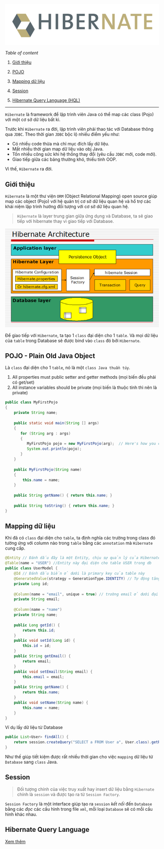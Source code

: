 ![](../img/hibernate-logo.svg)

*Table of content*

1. [Giới thiệu](#overview)

2. [POJO](#pojo)

3. [Mapping dữ liệu](#mapping_data)

4. [Session](#session)

5. [Hibernate Query Language (HQL)](#hql)

-------------------------------------------

`Hibernate` là framework để lập trình viên Java có thể map các class (Pojo) với một cơ sở dữ liệu bất kì.

Trước khi `Hibernate` ra đời, lập trình viên phải thao tác với Database thông qua `JDBC`. Theo thời gian `JDBC` bộc lộ nhiều điểm yếu như:

- Có nhiều code thừa mà chỉ mục đích lấy dữ liệu.
- Mất nhiều thời gian map dữ liệu vào obj Java.
- Tốn nhiều công sức khi hệ thống thay đổi (yêu cầu `JDBC` mới, code mới).
- Giao tiếp giữa các bảng thường khó, thiếu tính OOP.

Vì thế, `Hibernate` ra đời.

## Giới thiệu <a name="overview"></a>

`Hibernate` là một thư viện `ORM` (Object Relational Mapping) open source giúp map các object (Pojo) với hệ quản trị cơ sở dữ liệu quan hệ và hổ trợ các khái niệm lập trình hướng đối tượng với cơ sở dữ liệu quan hệ.

> `Hibernate` là layer trung gian giữa ứng dụng và Database, ta sẽ giao tiếp với hibernate thay vì giao tiếp với Database.

![](../img/hibernate-architecture.png)

Để giao tiếp với `Hibernate`, ta tạo 1 `class` đại diện cho 1 `table`. Và mọi dữ liệu của `table` trong Database sẽ được bind vào `class` đó bởi `Hibernate`.

## POJO - Plain Old Java Object <a name="pojo"></a>

Là `class` đại diện cho 1 `table`, nó là một `class Java thuần túy`.

1. All properties must public setter and getter methods (mọi biến đều phải có get/set)
2. All instance variables should be private (mọi biến là thuộc tính thì nên là private)

```Java
public class MyFirstPojo
{
    private String name;

    public static void main(String [] args)
    {
       for (String arg : args)
       {
          MyFirstPojo pojo = new MyFirstPojo(arg);  // Here's how you create a POJO
          System.out.println(pojo); 
       }
    }

    public MyFirstPojo(String name)
    {    
        this.name = name;
    }

    public String getName() { return this.name; } 

    public String toString() { return this.name; } 
}
```

## Mapping dữ liệu <a name="mapping_data"></a>

Khi đã có `class` đại diện cho `table`, ta định nghĩa các trường trong class đó tường ứng với column nào trong `table` bằng các `annotation` mà `Hibernate` cung cấp.

```Java
@Entity // Đánh dấu đây là một Entity, chịu sự quản lý của Hibernate
@Table(name = "USER") //Entity này đại diện cho table USER trong db
public class UserModel {
    @Id // Đánh dấu biến ở dưới là primary key của table này
    @GeneratedValue(strategy = GenerationType.IDENTITY) // Tự động tăng giá trị khi insert
    private Long id;

    @Column(name = "email", unique = true) // trường email ở dưới đại diện cho cột email trong Database
    private String email; 

    @Column(name = "name")
    private String name;

    public Long getId() {
        return this.id;
    }
    public void setId(Long id) {
        this.id = id;
    }
    public String getEmail() {
        return email;
    }
    public void setEmail(String email) {
        this.email = email;
    }
    public String getName() {
        return this.name;
    }
    public void setName(String name) {
        this.name = name;
    }
}
```

Ví dụ lấy dữ liệu từ Database

```Java
public List<User> findAll() {
    return session.createQuery("SELECT a FROM User a", User.class).getResultList();      
}
```

Như thế giúp tiết kiệm được rất nhiều thời gian cho việc `mapping` dữ liệu từ `Database` sang `class` Java.

## Session <a name="session"></a>

> Đối tượng chính của việc truy xuất hay insert dữ liệu bằng `Hibernate` chính là `session` và được tạo ra từ `Session Factory`.

`Session Factory` là một interface giúp tạo ra `session` *kết nối* đến `Database` bằng các *đọc* các cấu hình trong file `xml`, mỗi loại `Database` sẽ có mỗi cấu hình khác nhau.

## Hibernate Query Language <a name="hql"></a>

[Xem thêm](https://hibernate.org/)